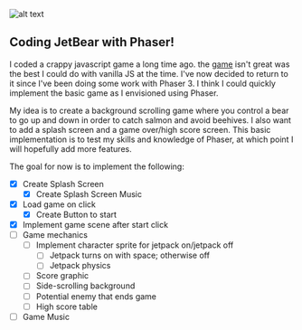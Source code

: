 ![alt text](http://www.bocifious.com/images/gallery/jetbear_big.png "JetBear! The Game!")

## Coding JetBear with Phaser!

I coded a crappy javascript game a long time ago.  the [game](http://www.bocifious.com/jetbear.html) isn't great was the best I could do with vanilla JS at the time. I've now decided to return to it since I've been doing some work with Phaser 3.  I think I could quickly implement the basic game as I envisioned using Phaser.

My idea is to create a background scrolling game where you control a bear to go up and down in order to catch salmon and avoid beehives. I also want to add a splash screen and a game over/high score screen.  This basic implementation is to test my skills and knowledge of Phaser, at which point I will hopefully add more features.

The goal for now is to implement the following:

* [x] Create Splash Screen
    * [x] Create Splash Screen Music
* [x] Load game on click
    * [x] Create Button to start
* [x] Implement game scene after start click
* [ ] Game mechanics
    * [ ] Implement character sprite for jetpack on/jetpack off
        * [ ] Jetpack turns on with space; otherwise off
        * [ ] Jetpack physics
    * [ ] Score graphic
    * [ ] Side-scrolling background
    * [ ] Potential enemy that ends game
    * [ ] High score table
* [ ] Game Music